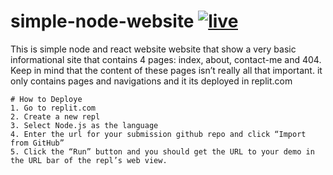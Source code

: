 # simple-node-website <a href="https://simple-node-website--melkamutessema.repl.co/" target="_blank"><img src="https://img.shields.io/badge/Live%20Demo-blue" alt="live" />
</a>
This is simple node and react website  website that show a very basic informational site that contains 4 pages: index, about, contact-me and 404. Keep in mind that the content of these pages isn’t really all that important. it only contains pages and navigations and it its deployed in  replit.com

```
# How to Deploye 
1. Go to replit.com
2. Create a new repl
3. Select Node.js as the language
4. Enter the url for your submission github repo and click “Import from GitHub”
5. Click the “Run” button and you should get the URL to your demo in the URL bar of the repl’s web view.
